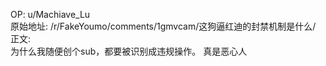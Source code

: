 
OP: u/Machiave_Lu  
原始地址: /r/FakeYoumo/comments/1gmvcam/这狗逼红迪的封禁机制是什么/  
正文:  
为什么我随便创个sub，都要被识别成违规操作。 真是恶心人
